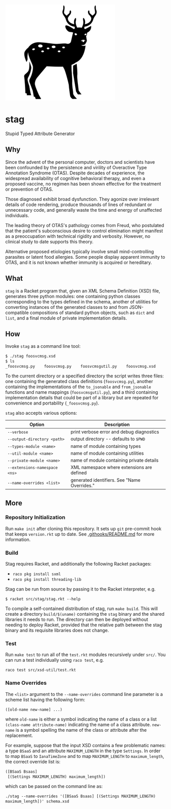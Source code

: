 ![stag](stag.png)

stag
====
Stupid Typed Attribute Generator

Why
---
Since the advent of the personal computer, doctors and scientists have been
confounded by the persistence and virility of Overactive Type Annotation
Syndrome (OTAS). Despite decades of experience, the widespread availability
of cognitive behavioral therapy, and even a proposed vaccine, no regimen has
been shown effective for the treatment or prevention of OTAS.

Those diagnosed exhibit broad dysfunction. They agonize over irrelevant
details of code rendering, produce thousands of lines of redundant or
unnecessary code, and generally waste the time and energy of unaffected
individuals.

The leading theory of OTAS's pathology comes from Freud, who postulated that
the patient's subconscious desire to control elimination might manifest as a
preoccupation with technical rigidity and verbosity. However, no clinical
study to date supports this theory.

Alternative proposed etiologies typically involve small mind-controlling
parasites or latent food allergies. Some people display apparent immunity to
OTAS, and it is not known whether immunity is acquired or hereditary.

What
----
`stag` is a Racket program that, given an XML Schema Definition (XSD) file,
generates three python modules: one containing python classes corresponding
to the types defined in the schema, another of utilities for converting
instances of the generated classes to and from JSON-compatible compositions
of standard python objects, such as `dict` and `list`, and a final module of
private implementation details.

How
---
Invoke `stag` as a command line tool:

    $ ./stag foosvcmsg.xsd
    $ ls
    _foosvcmsg.py    foosvcmsg.py    foosvcmsgutil.py    foosvcmsg.xsd

To the current directory or a specified directory the script writes three
files: one containing the generated class definitions (`foosvcmsg.py`), another
containing the implementations of the `to_jsonable` and `from_jsonable`
functions and name mappings (`foosvcmsgutil.py`), and a third containing
implementation details that could be part of a library but are repeated for
convenience and portability (`_foosvcmsg.py`).

`stag` also accepts various options:

| Option                        | Description                                 |
| ------                        | -----------                                 |
| `--verbose`                   | print verbose error and debug diagnostics   |
| `--output-directory <path>`   | output directory -- defaults to `$PWD`      |
| `--types-module <name>`       | name of module containing types             |
| `--util-module <name>`        | name of module containing utilities         |
| `--private-module <name>`     | name of module containing private details   |
| `--extensions-namespace <ns>` | XML namespace where extensions are defined  |
| `--name-overrides <list>`     | generated identifiers. See "Name Overrides."|

More
----
### Repository Initialization
Run `make init` after cloning this repository. It sets up `git` pre-commit
hook that keeps `version.rkt` up to date. See 
[.githooks/README.md](.githooks/README.md) for more information.

### Build
Stag requires Racket, and additionally the following Racket packages:
- `raco pkg install sxml`
- `raco pkg install threading-lib`

Stag can be run from source by passing it to the Racket interpreter, e.g.

    $ racket src/stag/stag.rkt --help

To compile a self-contained distribution of stag, run `make build`. This will
create a directory `build/$(uname)` containing the `stag` binary and the
shared libraries it needs to run. The directory can then be deployed without
needing to deploy Racket, provided that the relative path between the stag
binary and its requisite libraries does not change.

### Test
Run `make test` to run all of the `test.rkt` modules recursively under `src/`.
You can run a test individually using `raco test`, e.g.

    raco test src/xsd-util/test.rkt

### Name Overrides
The `<list>` argument to the `--name-overrides` command line parameter is a
scheme list having the following form:

    ([old-name new-name] ...)

where `old-name` is either a symbol indicating the name of a class or a list
`(class-name attribute-name)` indicating the name of a class attribute.
`new-name` is a symbol spelling the name of the class or attribute after the
replacement.

For example, suppose that the input XSD contains a few problematic names: a
type `BSaaS` and an attribute `MAXIMUM_LENGTH` in the type `Settings`.
In order to map `BSaaS` to `IanaTimeZone` and to map `MAXIMUM_LENGTH`
to `maximum_length`, the correct override list is:

    ([BSaaS Bsaas]
     [(Settings MAXIMUM_LENGTH) maximum_length])

which can be passed on the command line as:

    ./stag --name-overrides '([BSaaS Bsaas] [(Settings MAXIMUM_LENGTH) maximum_length])' schema.xsd
